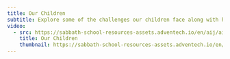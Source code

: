 ```yaml
---
title: Our Children
subtitle: Explore some of the challenges our children face along with how Alive in Jesus can help our children.
video:
  - src: https://sabbath-school-resources-assets.adventech.io/en/aij/aij-training-videos/assets/en-aij-our-children.mp4
    title: Our Children
    thumbnail: https://sabbath-school-resources-assets.adventech.io/en/aij/aij-training-videos/05-our-children/cover.png
---
```

